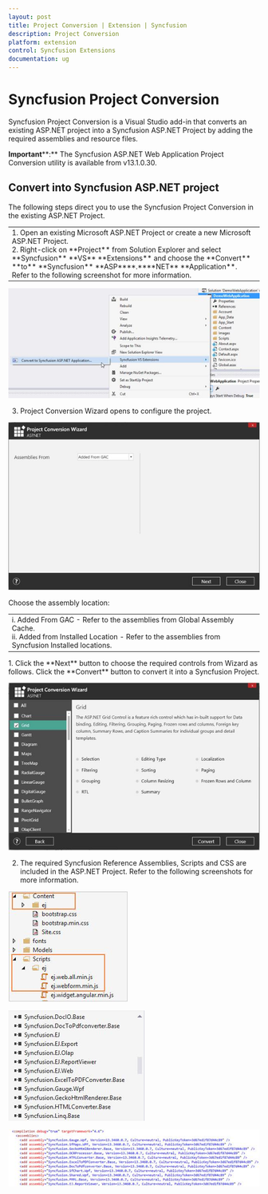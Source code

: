 ```yaml
---
layout: post
title: Project Conversion | Extension | Syncfusion
description: Project Conversion
platform: extension
control: Syncfusion Extensions
documentation: ug
---
```


# Syncfusion Project Conversion  

Syncfusion Project Conversion is a Visual Studio add-in that converts an existing ASP.NET project into a Syncfusion ASP.NET Project by adding the required assemblies and resource files.

**Important****:** The Syncfusion ASP.NET Web Application Project Conversion utility is available from v13.1.0.30. 

## Convert into Syncfusion ASP.NET project 

The following steps direct you to use the Syncfusion Project Conversion in the existing ASP.NET Project.

<table>
<tr>
<td>
1. Open an existing Microsoft ASP.NET Project or create a new Microsoft ASP.NET Project.<br/>2. Right-click on **Project** from Solution Explorer and select **Syncfusion** **VS** **Extensions** and choose the **Convert** **to** **Syncfusion** **ASP****.****NET** **Application**. Refer to the following screenshot for more information.<br/></td></tr>
</table>

![](Project-Conversion_images/Project-Conversion_img1.jpeg)


3. Project Conversion Wizard opens to configure the project. 

![](Project-Conversion_images/Project-Conversion_img2.jpeg)


Choose the assembly location:

<table>
<tr>
<td>
i. Added From GAC - Refer to the assemblies from Global Assembly Cache. <br/>ii. Added from Installed Location - Refer to the assemblies from Syncfusion Installed locations. <br/></td></tr>
</table>
1. Click the **Next** button to choose the required controls from Wizard as follows. Click the **Convert** button to convert it into a Syncfusion Project.

![](Project-Conversion_images/Project-Conversion_img3.jpeg)


2. The required Syncfusion Reference Assemblies, Scripts and CSS are included in the ASP.NET Project. Refer to the following screenshots for more information.

![](Project-Conversion_images/Project-Conversion_img4.jpeg)


![](Project-Conversion_images/Project-Conversion_img5.jpeg)


![](Project-Conversion_images/Project-Conversion_img6.jpeg)


